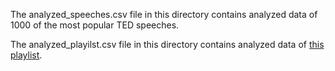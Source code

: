 The analyzed_speeches.csv file in this directory contains analyzed data of 1000 of the most popular TED speeches.

The analyzed_playilst.csv file in this directory contains analyzed data of [this playlist]("https://www.youtube.com/playlist?list=PL_4c34HZDoN6Ysc_Xw1V3V-M9KESB9bJ9").